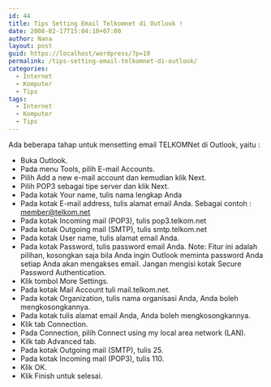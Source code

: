 ```yaml
---
id: 44
title: Tips Setting Email Telkomnet di Outlook !
date: 2008-02-17T15:04:10+07:00
author: Nana
layout: post
guid: https://localhost/wordpress/?p=19
permalink: /tips-setting-email-telkomnet-di-outlook/
categories:
  - Internet
  - Komputer
  - Tips
tags:
  - Internet
  - Komputer
  - Tips
---
```

Ada beberapa tahap untuk mensetting email TELKOMNet di Outlook, yaitu :

  * Buka Outlook.
  * Pada menu Tools, pilih E-mail Accounts.
  * Pilih Add a new e-mail account dan kemudian klik Next.
  * Pilih POP3 sebagai tipe server dan klik Next.
  * Pada kotak Your name, tulis nama lengkap Anda
  * Pada kotak E-mail address, tulis alamat email Anda. Sebagai contoh : member@telkom.net
  * Pada kotak Incoming mail (POP3), tulis pop3.telkom.net
  * Pada kotak Outgoing mail (SMTP), tulis smtp.telkom.net
  * Pada kotak User name, tulis alamat email Anda.
  * Pada kotak Password, tulis password email Anda. Note: Fitur ini adalah pilihan, kosongkan saja bila Anda ingin Outlook meminta password Anda setiap Anda akan mengakses email. Jangan mengisi kotak Secure Password Authentication.
  * Klik tombol More Settings.
  * Pada kotak Mail Account tuli mail.telkom.net.
  * Pada kotak Organization, tulis nama organisasi Anda, Anda boleh mengkosongkannya.
  * Pada kotak tulis alamat email Anda, Anda boleh mengkosongkannya.
  * Klik tab Connection.
  * Pada Connection, pilih Connect using my local area network (LAN).
  * Kilk tab Advanced tab.
  * Pada kotak Outgoing mail (SMTP), tulis 25.
  * Pada kotak Incoming mail (POP3), tulis 110.
  * Klik OK.
  * Klik Finish untuk selesai.